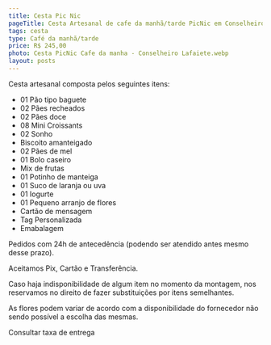 ```yaml
---
title: Cesta Pic Nic
pageTitle: Cesta Artesanal de cafe da manhã/tarde PicNic em Conselheiro Lafaiete MG | Memorare Cestas
tags: cesta
type: Café da manhã/tarde
price: R$ 245,00
photo: Cesta PicNic Cafe da manha - Conselheiro Lafaiete.webp
layout: posts
---
```

Cesta artesanal composta pelos seguintes itens:

- 01 Pão tipo baguete
- 02 Pães recheados
- 02 Pães doce
- 08 Mini Croissants
- 02 Sonho
- Biscoito amanteigado
- 02 Pães de mel
- 01 Bolo caseiro
- Mix de frutas
- 01 Potinho de manteiga
- 01 Suco de laranja ou uva
- 01 Iogurte
- 01 Pequeno arranjo de flores
- Cartão de mensagem
- Tag Personalizada
- Emabalagem


Pedidos com 24h de antecedência (podendo ser atendido antes mesmo desse prazo). 

Aceitamos Pix, Cartão e Transferência. 

Caso haja indisponibilidade de algum item no momento da montagem, nos reservamos no direito de fazer substituições por itens semelhantes. 

As flores podem variar de acordo com a disponibilidade do fornecedor não sendo possível a escolha das mesmas. 

Consultar taxa de entrega
